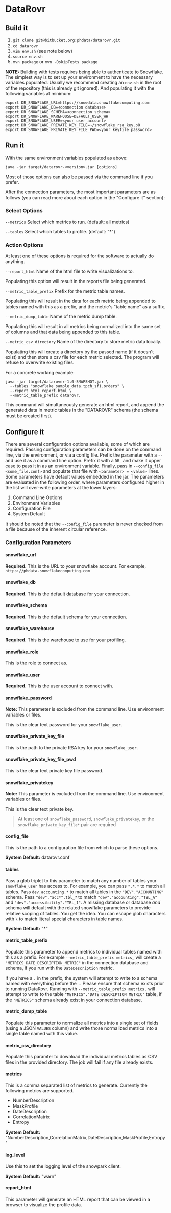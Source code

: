 # DataRovr #

## Build it ##
1. `git clone git@bitbucket.org:phdata/datarovr.git`
2. `cd datarovr`
3. `vim env.sh` (see note below)
4. `source env.sh`
5. `mvn package` or `mvn -DskipTests package`

**NOTE:**
Building with tests requires being able to authenticate to Snowflake. The simplest way
is to set up your environment to have the necessary variables populated. Usually we
recommend creating an `env.sh` in the root of the repository (this is already git
ignored). And populating it with the following variables at minimum:

```shell
export DR_SNOWFLAKE_URL=https://snowdata.snowflakecomputing.com
export DR_SNOWFLAKE_DB=<connection database>
export DR_SNOWFLAKE_SCHEMA=<connection schema>
export DR_SNOWFLAKE_WAREHOUSE=DEFAULT_USER_WH
export DR_SNOWFLAKE_USER=<your user account>
export DR_SNOWFLAKE_PRIVATE_KEY_FILE=~/snowflake_rsa_key.p8
export DR_SNOWFLAKE_PRIVATE_KEY_FILE_PWD=<your keyfile password>
```

## Run it ##
With the same environment variables populated as above:

`java -jar target/datarovr-<version>.jar [options]`

Most of those options can also be passed via the command line if you prefer.

After the connection parameters, the most important parameters are as follows
(you can read more about each option in the "Configure it" section):

### Select Options ###
`--metrics` Select which metrics to run. (default: all metrics)

`--tables` Select which tables to profile. (default: "*")

### Action Options ###
At least one of these options is required for the software to actually do anything.

`--report_html` Name of the html file to write visualizations to.

Populating this option will result in the reports file being generated.


`--metric_table_prefix` Prefix for the metric table names.

Populating this will result in the data for each metric being appended to tables
named with this as a prefix, and the metric's "table name" as a suffix.


`--metric_dump_table` Name of the metric dump table.

Populating this will result in all metrics being normalized into the same set of columns
and that data being appended to this table.


`--metric_csv_directory` Name of the directory to store metric data locally.

Populating this will create a directory by the passed name (if it doesn't exist)
and then store a csv file for each metric selected. The program will refuse to
overwrite existing files.


For a concrete working example:

```shell
java -jar target/datarover-1.0-SNAPSHOT.jar \
  --tables "snowflake_sample_data.tpch_sf1.orders" \
  --report_html report.html \
  --metric_table_prefix datarovr.
```

This command will simultaneously generate an html report, and append the generated
data in metric tables in the "DATAROVR" schema (the schema must be created first).

## Configure it ##
There are several configuration options available, some of which are required.
Passing configuration parameters can be done on the command line, via the environment,
or via a config file. Prefix the parameter with a `--` and use it as a command line
option. Prefix it with a `DR_` and make it upper case to pass it in as an environment
variable. Finally, pass in `--config_file <some_file.conf>` and populate that file
with `<parameter> = <value>` lines. Some parameters have default values embedded
in the jar. The parameters are evaluated in the following order, where parameters
configured higher in the list will over-write parameters at the lower layers:

1. Command Line Options
2. Environment Variables
3. Configuration File
4. System Default

It should be noted that the `--config_file` parameter is never checked from a file
because of the inherent circular reference.

### Configuration Parameters ###

#### snowflake_url ####
**Required.** This is the URL to your snowflake account. For example,
`https://phdata.snowflakecomputing.com`

#### snowflake_db ####
**Required.** This is the default database for your connection.

#### snowflake_schema ####
**Required.** This is the default schema for your connection.

#### snowflake_warehouse ####
**Required.** This is the warehouse to use for your profiling.

#### snowflake_role ####
This is the role to connect as.

#### snowflake_user ####
**Required.** This is the user account to connect with.

#### snowflake_password ####
**Note:** This parameter is excluded from the command line. Use environment variables or files.

This is the clear text password for your `snowflake_user`.

#### snowflake_private_key_file ####
This is the path to the private RSA key for your `snowflake_user`.

#### snowflake_private_key_file_pwd ####
This is the clear text private key file password.

#### snowflake_privatekey ####
**Note:** This parameter is excluded from the command line. Use environment variables or files.

This is the clear text private key.

>At least one of `snowflake_password`, `snowflake_privatekey`, or the 
> `snowflake_private_key_file*` pair are required

#### config_file ####
This is the path to a configuration file from which to parse these options.

**System Default:** datarovr.conf

#### tables ####
Pass a glob triplet to this parameter to match any number of tables your 
`snowflake_user` has access to. For example, you can pass `*.*.*` to match
all tables. Pass `dev.accounting.*` to match all tables in the `"DEV"."ACCOUNTING"` schema.
Pass `"dev"."acc*".tbl_?` to match `"dev"."accounting"."TBL_A"` and 
`"dev"."accessibility"."TBL_1"`. A missing database or database *and* schema will default
with the related snowflake parameters to provide relative scoping of tables. You get the idea.
You can escape glob characters with `\` to match literal special characters in table names.

**System Default:** "*"

#### metric_table_prefix ####
Populate this parameter to append metrics to individual tables named with this as a prefix. 
For example `--metric_table_prefix metrics_` will create a `"METRICS_DATE_DESCRIPTION_METRIC"` 
in the connection database and schema, if you run with the `DateDescription` metric.

If you have a `.` in the prefix, the system will attempt to write to a schema named with 
everything before the `.`. Please ensure that schema exists prior to running DataRovr.
Running with `--metric_table_prefix metrics.` will attempt to write to the table
`"METRICS"."DATE_DESCRIPTION_METRIC"` table, if the `"METRICS"` schema already exist 
in your connection database.

#### metric_dump_table ####
Populate this parameter to normalize all metrics into a single set of fields 
(using a JSON `VALUES` column) and write those normalized metrics into a single table
named with this value.

#### metric_csv_directory ####
Populate this paramter to download the individual metrics tables as CSV files in the provided
directory. The job will fail if any file already exists.

#### metrics ####
This is a comma separated list of metrics to generate. Currently the following metrics are
supported.

 * NumberDescription
 * MaskProfile
 * DateDescription
 * CorrelationMatrix
 * Entropy

**System Default:** "NumberDescription,CorrelationMatrix,DateDescription,MaskProfile,Entropy"

#### log_level ####
Use this to set the logging level of the snowpark client.

**System Default:** "warn"

#### report_html ####
This parameter will generate an HTML report that can be viewed in a browser to visualize the
profile data.